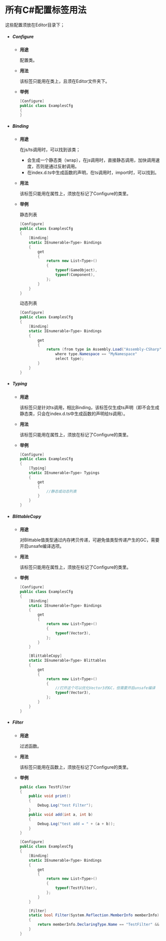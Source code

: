 # 所有C#配置标签用法

这些配置须放在Editor目录下；

- ##### Configure

  - **用途**

    配置类。

  - **用法**

    该标签只能用在类上，且须在Editor文件夹下。

  - **举例**

    ```c#
    [Configure]
    public class ExamplesCfg
    {
    }
    ```

- ##### Binding

  - **用途**

    在js/ts调用时，可以找到该类；

    - 会生成一个静态类（wrap），在js调用时，直接静态调用，加快调用速度，否则是通过反射调用。
    - 在index.d.ts中生成函数的声明，在ts调用时，import时，可以找到。

  - **用法**

    该标签只能用在属性上，须放在标记了Configure的类里。

  - **举例**

    静态列表
    
    ```c#
    [Configure]
    public class ExamplesCfg
    {
        [Binding]
        static IEnumerable<Type> Bindings
        {
            get
            { 
                return new List<Type>()
                {
                    typeof(GameObject),
                    typeof(Component),
                };
            }
        }
    }
    ```
    
    动态列表
    
    ```c#
    [Configure]
    public class ExamplesCfg
    {
        [Binding]
        static IEnumerable<Type> Bindings
        {
            get
            { 
                return (from type in Assembly.Load("Assembly-CSharp").GetExportedTypes()
                    where type.Namespace == "MyNamespace"
                    select type);
            }
        }
    }
    ```

- ##### Typing

  - **用途**

    该标签只是针对ts调用，相比Binding，该标签仅生成ts声明（即不会生成静态类，只会在index.d.ts中生成函数的声明给ts调用）。

  - **用法**

    该标签只能用在属性上，须放在标记了Configure的类里。

  - **举例**

    ```c#
    [Configure]
    public class ExamplesCfg
    {
        [Typing]
        static IEnumerable<Type> Typings
        {
            get
            { 
                //静态或动态列表
            }
        }
    }
    ```

    

- ##### BlittableCopy

  - **用途**

    对Blittable值类型通过内存拷贝传递，可避免值类型传递产生的GC，需要开启unsafe编译选项。

  - **用法**

    该标签只能用在属性上，须放在标记了Configure的类里。

  - **举例**

    ```c#
    [Configure]
    public class ExamplesCfg
    {
        [Binding]
        static IEnumerable<Type> Bindings
        {
            get
            { 
                return new List<Type>()
                {
                    typeof(Vector3),
                };
            }
        }
    
        [BlittableCopy]
        static IEnumerable<Type> Blittables
        {
            get
            {
                return new List<Type>()
                {
                    //打开这个可以优化Vector3的GC，但需要开启unsafe编译
                    typeof(Vector3),
                };
            }
        }
    }
    ```

- ##### Filter

  - **用途**

    过滤函数。

  - **用法**

    该标签只能用在函数上，须放在标记了Configure的类里。

  - **举例**

    ```c#
    public class TestFilter
    {
        public void print()
        {
            Debug.Log("test Filter");
        }
        public void add(int a, int b)
        {
            Debug.Log("test add = " + (a + b));
        }
    }
    
    [Configure]
    public class ExamplesCfg
    {
        [Binding]
        static IEnumerable<Type> Bindings
        {
            get
            { 
                return new List<Type>()
                {
                    typeof(TestFilter),
                };
            }
        }
    
        [Filter]
        static bool Filter(System.Reflection.MemberInfo memberInfo)
        {
            return memberInfo.DeclaringType.Name == "TestFilter" && memberInfo.Name == "print";
        }
    }
    ```
